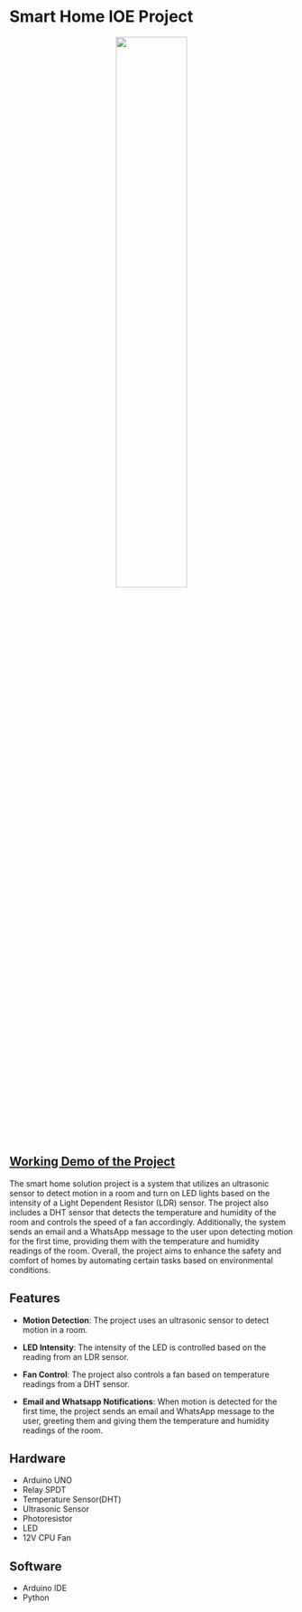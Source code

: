 # Smart Home IOE Project
<div align="center">
  <img width="50%" src="https://user-images.githubusercontent.com/78678620/232232346-3f078a92-f522-4248-b83f-f16c2c4feaf0.jpg"></img>
</div>

## [Working Demo of the Project](https://youtu.be/2ngJKGps6E4)
The smart home solution project is a system that utilizes an ultrasonic sensor to detect motion in a room and turn on LED lights based on the intensity of a Light Dependent Resistor (LDR) sensor. The project also includes a DHT sensor that detects the temperature and humidity of the room and controls the speed of a fan accordingly. Additionally, the system sends an email and a WhatsApp message to the user upon detecting motion for the first time, providing them with the temperature and humidity readings of the room. Overall, the project aims to enhance the safety and comfort of homes by automating certain tasks based on environmental conditions.

## Features
- **Motion Detection**: The project uses an ultrasonic sensor to detect motion in a room.

- **LED Intensity**: The intensity of the LED is controlled based on the reading from an LDR sensor.

- **Fan Control**: The project also controls a fan based on temperature readings from a DHT sensor.

- **Email and Whatsapp Notifications**: When motion is detected for the first time, the project sends an email and WhatsApp message to the user, greeting them and giving them the temperature and humidity readings of the room.

## Hardware
- Arduino UNO
- Relay SPDT
- Temperature Sensor(DHT)
- Ultrasonic Sensor
- Photoresistor
- LED
- 12V CPU Fan
## Software
- Arduino IDE
- Python
